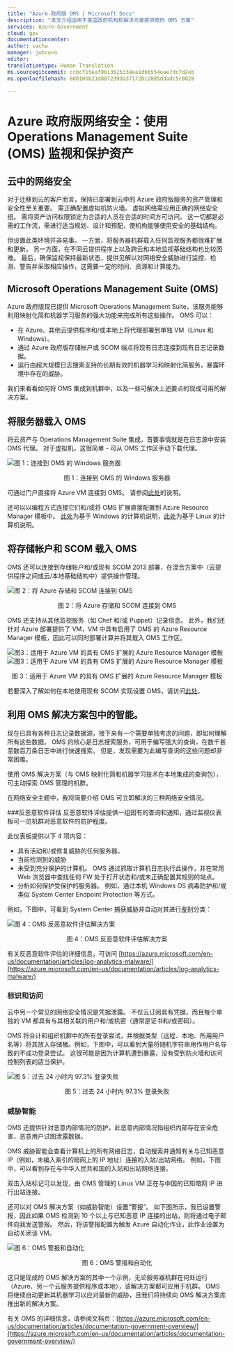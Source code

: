 ```yaml
---
title: "Azure 政府版 OMS | Microsoft Docs"
description: "本文介绍适用于美国政府机构和解决方案提供商的 OMS 方案"
services: Azure-Government
cloud: gov
documentationcenter: 
author: sacha
manager: jobruno
editor: 
translationtype: Human Translation
ms.sourcegitcommit: ccbcf15eaf9b13625338ea1d66554eae7dc7d2eb
ms.openlocfilehash: 0d010bb21d807239da37172bc2885ddadc5c8028

---
```


# <a name="azure-government-cybersecurity-monitoring-and-securing-your-assets-with-operations-management-suite-oms"></a>Azure 政府版网络安全：使用 Operations Management Suite (OMS) 监视和保护资产

## <a name="cybersecurity-in-the-cloud"></a>云中的网络安全
对于迁移到云的客户而言，保持已部署到云中的 Azure 政府版服务的资产管理和安全性至关重要。 需正确配置虚拟机防火墙。 虚拟网络需应用正确的网络安全组。 需将资产访问权限锁定为合适的人员在合适的时间方可访问。 这一切都是必需的工作流，需进行适当规划、设计和预配，使机构能够使用安全的基础结构。

但设置此类环境并非易事。 一方面，将服务器机群载入任何监视服务都很难扩展和更新。 另一方面，在不同云提供程序上以及跨云和本地监视基础结构也比较困难。 最后，确保监视保持最新状态，提供见解以对网络安全威胁进行监控、检测、警告并采取相应操作，这需要一定的时间、资源和计算能力。

## <a name="microsoft-operations-management-suite-oms"></a>Microsoft Operations Management Suite (OMS)
Azure 政府版现已提供 Microsoft Operations Management Suite，该服务能够利用映射化简和机器学习服务的强大功能来完成所有这些操作。 OMS 可以：
* 在 Azure、其他云提供程序和/或本地上将代理部署到单独 VM（Linux 和 Windows）。
* 通过 Azure 政府版存储帐户或 SCOM 端点将现有日志连接到现有日志记录数据。
* 运行由超大规模日志搜索支持的长期有效的机器学习和映射化简服务，暴露环境中存在的威胁。

我们来看看如何将 OMS 集成到机群中，以及一些可解决上述要点的现成可用的解决方案。

## <a name="onboarding-servers-to-oms"></a>将服务器载入 OMS
将云资产与 Operations Management Suite 集成，首要事情就是在日志源中安装 OMS 代理。
对于虚拟机，这很简单 - 可从 OMS 工作区手动下载代理。

![图 1：连接到 OMS 的 Windows 服务器](./media/documentation-government-oms-figure1.png)
<p align="center">图 1：连接到 OMS 的 Windows 服务器</p>

可通过门户直接将 Azure VM 连接到 OMS。 请参阅[此处](https://blogs.technet.microsoft.com/momteam/2016/02/10/new-ways-to-enable-log-analytics-oms-on-your-azure-vms/)的说明。

还可以以编程方式连接它们和/或将 OMS 扩展直接配置到 Azure Resource Manager 模板中。 [此处](https://docs.microsoft.com/en-us/azure/log-analytics/log-analytics-windows-agents)为基于 Windows 的计算机说明，[此处](https://docs.microsoft.com/en-us/azure/log-analytics/log-analytics-linux-agents)为基于 Linux 的计算机说明。

## <a name="onboarding-storage-accounts-and-scom-to-oms"></a>将存储帐户和 SCOM 载入 OMS
OMS 还可以连接到存储帐户和/或现有 SCOM 2013 部署，在混合方案中（云提供程序之间或云/本地基础结构中）提供操作管理。

![图 2：将 Azure 存储和 SCOM 连接到 OMS](./media/documentation-government-oms-figure2.png)
<p align="center">图 2：将 Azure 存储和 SCOM 连接到 OMS</p>

OMS 还支持从其他监视服务（如 Chef 和/或 Puppet）记录信息。 此外，我们还针对 Azure 部署提供了 VM，VM 中具有启用了 OMS 的 Azure Resource Manager 模板，因此可以同时部署计算并将其载入 OMS 工作区。 

![图3：适用于 Azure VM 的具有 OMS 扩展的 Azure Resource Manager 模板](./media/documentation-government-oms-figure3a.png)
![图3：适用于 Azure VM 的具有 OMS 扩展的 Azure Resource Manager 模板](./media/documentation-government-oms-figure3b.png)
<p align="center">图 3：适用于 Azure VM 的具有 OMS 扩展的 Azure Resource Manager 模板</p>

若要深入了解如何在本地使用现有 SCOM 实现设置 OMS，请访问[此处](https://docs.microsoft.com/en-us/azure/log-analytics/log-analytics-om-agents)。

## <a name="leveraging-intelligence-through-oms-solution-packs"></a>利用 OMS 解决方案包中的智能。
现在已具有各种日志记录数据源，接下来有一个需要单独考虑的问题，即如何理解所有这些数据。
OMS 的核心是日志搜索服务，可用于编写强大的查询，在数千甚至数百万条日志中进行快速搜索。 但是，发现需要为此编写查询的这些问题却非常困难。

使用 OMS 解决方案（与 OMS 映射化简和机器学习技术在本地集成的查询包），可主动探索 OMS 管理的机群。

在网络安全主题中，我将简要介绍 OMS 可立即解决的三种网络安全情况。

###<a name="antimalware-assessment"></a>反恶意软件评估
反恶意软件评估提供一组固有的查询和通知，通过监视仪表板可一览机群对恶意软件的防护程度。

此仪表板提供以下 4 项内容：
* 具有活动和/或修复威胁的任何服务器。
* 当前检测到的威胁
* 未受到充分保护的计算机。 OMS 通过抓取计算机日志执行此操作，并在常用 Web 浏览器中查找任何 FW 处于打开状态和/或未正确配置其规则的站点。
* 分析如何保护受保护的服务器。 例如，通过本机 Windows OS 病毒防护和/或类似 System Center Endpoint Protection 等方式。

例如，下图中，可看到 System Center 捕获威胁并自动对其进行鉴别分类：

![图 4：OMS 反恶意软件评估解决方案](./media/documentation-government-oms-figure4.png)
<p align="center">图 4：OMS 反恶意软件评估解决方案</p>

有关反恶意软件评估的详细信息，可访问 [https://azure.microsoft.com/en-us/documentation/articles/log-analytics-malware/](https://azure.microsoft.com/en-us/documentation/articles/log-analytics-malware/)

### <a name="identity-and-access"></a>标识和访问
云中另一个常见的网络安全情况是凭据泄露。 不仅云订阅具有凭据，而且每个单独的 VM 都具有与其相关联的用户和/或机密（通常是证书和/或密码）。

OMS 将合计和组织机群中的所有登录尝试，并根据类型（远程、本地、所用用户名等）将其放入存储桶。例如，下图中，可以看到大量将随机字符串用作用户名导致的不成功登录尝试。 这很可能是因为计算机遭到暴露，没有受到防火墙和访问控制列表的适当保护。

![图 5：过去 24 小时内 97.3% 登录失败](./media/documentation-government-oms-figure5.png)
<p align="center">图 5：过去 24 小时内 97.3% 登录失败</p>

### <a name="threat-intelligence"></a>威胁智能
OMS 还提供针对恶意内部情况的防护，此恶意内部情况指组织内部存在安全危害，恶意用户试图泄露数据。

OMS 威胁智能会查看计算机上的所有网络日志，自动搜索并通知有关与已知恶意 IP（例如，未编入索引的暗网上的 IP 地址）连接的入站/出站网络。
例如，下图中，可以看到存在与中华人民共和国的入站和出站网络连接。 

双击入站标记可以发现，由 OMS 管理的 Linux VM 正在与中国的已知暗网 IP 进行出站连接。

还可以对 OMS 解决方案（如威胁智能）设置“警报”。 如下图所示，我已设置警报，因此如果 OMS 检测到 10 个以上与已知恶意 IP 连接的出站，则将通过电子邮件向我发送警报。 然后，将该警报配置为触发 Azure 自动化作业，此作业设置为自动关闭该 VM。

![图 6：OMS 警报和自动化](./media/documentation-government-oms-figure6.png)
<p align="center">图 6：OMS 警报和自动化</p>

这只是现成的 OMS 解决方案的其中一个示例，无论服务器机群在何处运行（Azure、另一个云服务提供程序或本地），该解决方案都可应用于机群。
OMS 将继续自动更新其机器学习以应对最新的威胁，且我们将持续向 OMS 解决方案库推出新的解决方案。

有关 OMS 的详细信息，请参阅文档页：[https://azure.microsoft.com/en-us/documentation/articles/documentation-government-overview/](https://azure.microsoft.com/en-us/documentation/articles/documentation-government-overview/) 



<!--HONumber=Nov16_HO4-->


